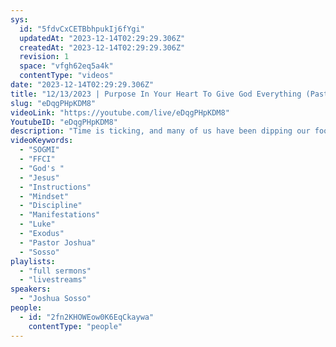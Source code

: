 ```yaml
---
sys:
  id: "5fdvCxCETBbhpukIj6fYgi"
  updatedAt: "2023-12-14T02:29:29.306Z"
  createdAt: "2023-12-14T02:29:29.306Z"
  revision: 1
  space: "vfgh62eq5a4k"
  contentType: "videos"
date: "2023-12-14T02:29:29.306Z"
title: "12/13/2023 | Purpose In Your Heart To Give God Everything (Pastor Joshua Sosso)"
slug: "eDqgPHpKDM8"
videoLink: "https://youtube.com/live/eDqgPHpKDM8"
YoutubeID: "eDqgPHpKDM8"
description: "Time is ticking, and many of us have been dipping our foot into two worlds, man's and God's. God will not be able to use you if you are living in two worlds. He will not wait on you to decide, others will take your place. Many of us lack the discipline to follow the instructions that have been given to us. Remember God's word never fails Luke 1:37. If he has given you a word you can take that word to the bank. You must allow your life to revolve around God. Let your schedule, habits and mindset be changed by the Lord. Once the manifestations of the Lord have happened in your life, do not allow yourself to believe that you have arrived, that everything that you have accomplished has been done by your own hands. Never forget who brought you to your position. We have been called to be over nations and with a mindset of \"i did this by my hands\" you will do more damage than good. You can not build anything that God has given us by ourselves, it is bigger and more astounding than we can ever comprehend. "
videoKeywords:
  - "SOGMI"
  - "FFCI"
  - "God's "
  - "Jesus"
  - "Instructions"
  - "Mindset"
  - "Discipline"
  - "Manifestations"
  - "Luke"
  - "Exodus"
  - "Pastor Joshua"
  - "Sosso"
playlists:
  - "full sermons"
  - "livestreams"
speakers:
  - "Joshua Sosso"
people:
  - id: "2fn2KHOWEow0K6EqCkaywa"
    contentType: "people"
---
```

